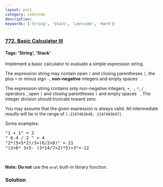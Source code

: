 ```yaml
---
layout: post
category: Leetcode
description: 
keywords: ['String', 'Stack', 'Leetcode', 'Hard']
---
```

### [772. Basic Calculator III](https://leetcode.com/problems/basic-calculator-iii)

#### Tags: 'String', 'Stack'

<div class="content__u3I1 question-content__JfgR"><div><p>Implement a basic calculator to evaluate a simple expression string.</p>
<p>The expression string may contain open <code>(</code> and closing parentheses <code>)</code>, the plus <code>+</code> or minus sign <code>-</code>, <strong>non-negative</strong> integers and empty spaces <code> </code>.</p>
<p>The expression string contains only non-negative integers, <code>+</code>, <code>-</code>, <code>*</code>, <code>/</code> operators , open <code>(</code> and closing parentheses <code>)</code> and empty spaces <code> </code>. The integer division should truncate toward zero.</p>
<p>You may assume that the given expression is always valid. All intermediate results will be in the range of <code>[-2147483648, 2147483647]</code>.</p>
<p>Some examples:</p>
<pre>"1 + 1" = 2
" 6-4 / 2 " = 4
"2*(5+5*2)/3+(6/2+8)" = 21
"(2+6* 3+5- (3*14/7+2)*5)+3"=-12
</pre>
<p> </p>
<p><strong>Note:</strong> <strong>Do not</strong> use the <code>eval</code> built-in library function.</p>
</div></div>

### Solution
